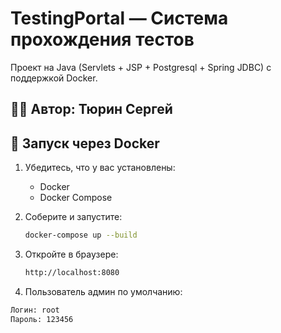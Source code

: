 # TestingPortal — Система прохождения тестов

Проект на Java (Servlets + JSP + Postgresql + Spring JDBC) с поддержкой Docker.

## 👨‍💻 Автор: Тюрин Сергей

## 🚀 Запуск через Docker

1. Убедитесь, что у вас установлены:
   - Docker
   - Docker Compose

2. Соберите и запустите:
   ```bash
   docker-compose up --build
   
3. Откройте в браузере:
   ```bash
   http://localhost:8080
   
5. Пользователь админ по умолчанию:
```bash
Логин: root
Пароль: 123456
